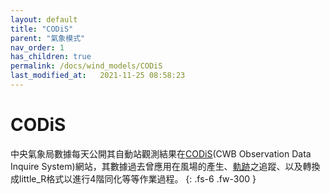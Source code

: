 ```yaml
---
layout: default
title: "CODiS"
parent: "氣象模式"
nav_order: 1
has_children: true
permalink: /docs/wind_models/CODiS
last_modified_at:   2021-11-25 08:58:23
---
```


# CODiS

中央氣象局數據每天公開其自動站觀測結果在[CODiS](https://e-service.cwb.gov.tw/HistoryDataQuery/)(CWB Observation Data Inquire System)網站，其數據過去曾應用在風場的產生、[軌跡](https://github.com/sinotec2/cwb_Wind_Traj)之追蹤、以及轉換成little_R格式以進行4階同化等等作業過程。
{: .fs-6 .fw-300 }